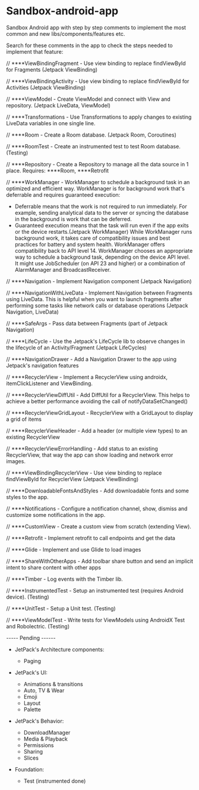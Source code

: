 # Sandbox-android-app
Sandbox Android app with step by step comments to implement the most common and new libs/components/features etc.

Search for these comments in the app to check the steps needed to implement that feature:

// ****ViewBindingFragment - Use view binding to replace findViewById for Fragments (Jetpack ViewBinding)

// ****ViewBindingActivity - Use view binding to replace findViewById for Activities (Jetpack ViewBinding)

// ****ViewModel - Create ViewModel and connect with View and repository. (Jetpack LiveData, ViewModel)

// ****Transformations - Use Transformations to apply changes to existing LiveData variables in one single line.

// ****Room - Create a Room database. (Jetpack Room, Coroutines)

// ****RoomTest - Create an instrumented test to test Room database. (Testing)

// ****Repository - Create a Repository to manage all the data source in 1 place. Requires: ****Room, ****Retrofit

// ****WorkManager - WorkManager to schedule a background task in an optimized and efficient way. WorkManager is for background work that's deferrable and requires guaranteed execution:
  - Deferrable means that the work is not required to run immediately. For example, sending analytical data to the server or syncing the database in the background is work that can be deferred.
  - Guaranteed execution means that the task will run even if the app exits or the device restarts.(Jetpack WorkManager)
  While WorkManager runs background work, it takes care of compatibility issues and best practices for battery and system health. WorkManager offers compatibility back to API level 14. WorkManager chooses an appropriate way to schedule a background task, depending on the device API level. It might use JobScheduler (on API 23 and higher) or a combination of AlarmManager and BroadcastReceiver.

// ****Navigation - Implement Navigation component (Jetpack Navigation)

// ****NavigationWithLiveData - Implement Navigation between Fragments using LiveData. This is helpful when you want to launch fragments after performing some tasks like network calls or database operations (Jetpack Navigation, LiveData)

// ****SafeArgs - Pass data between Fragments (part of Jetpack Navigation)

// ****LifeCycle - Use the Jetpack's LifeCycle lib to observe changes in the lifecycle of an Activity/Fragment  (Jetpack LifeCycles)

// ****NavigationDrawer - Add a Navigation Drawer to the app using Jetpack's navigation features

// ****RecyclerView - Implement a RecyclerView using androidx, itemClickListener and ViewBinding.

// ****RecyclerViewDiffUtil - Add DiffUtil for a RecyclerView. This helps to achieve a better performance avoiding the call of notifyDataSetChanged()

// ****RecyclerViewGridLayout - RecyclerView with a GridLayout to display a grid of items

// ****RecyclerViewHeader - Add a header (or multiple view types) to an existing RecyclerView

// ****RecyclerViewErrorHandling - Add status to an existing RecyclerView, that way the app can show loading and network error images.

// ****ViewBindingRecyclerView - Use view binding to replace findViewById for RecyclerView (Jetpack ViewBinding)

// ****DownloadableFontsAndStyles - Add downloadable fonts and some styles to the app.

// ****Notifications - Configure a notification channel, show, dismiss and customize some notifications in the app.

// ****CustomView - Create a custom view from scratch (extending View).

// ****Retrofit - Implement retrofit to call endpoints and get the data

// ****Glide - Implement and use Glide to load images

// ****ShareWithOtherApps - Add toolbar share button and send an implicit intent to share content with other apps

// ****Timber - Log events with the Timber lib.

// ****InstrumentedTest - Setup an instrumented test (requires Android device). (Testing)

// ****UnitTest - Setup a Unit test. (Testing)

// ****ViewModelTest - Write tests for ViewModels using AndroidX Test and Robolectric. (Testing)



----- Pending ------

- JetPack's Architecture components:

  * Paging

- JetPack's UI:

  * Animations & transitions
  * Auto, TV & Wear
  * Emoji
  * Layout
  * Palette

- JetPack's Behavior:

  * DownloadManager
  * Media & Playback
  * Permissions
  * Sharing
  * Slices

- Foundation:

  * Test (instrumented done)



